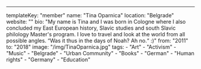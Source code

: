 ---
  templateKey: "member"
  name: "Tina Oparnica"
  location: "Belgrade"
  website: ""
  bio: "My name is Tina and I was born in Cologne where I also concluded my East European history, Slavic studies and south Slavic philology Master's program. I love to travel and look at the world from all possible angles. “Was it thus in the days of Noah? Ah no.“ :)"
  from: "2011"
  to: "2018"
  image: "/img/TinaOparnica.jpg"
  tags: 
    - "Art"
    - "Activism"
    - "Music"
    - "Belgrade"
    - "Urban Community"
    - "Books"
    - "German"
    - "Human rights"
    - "Germany"
    - "Education"
